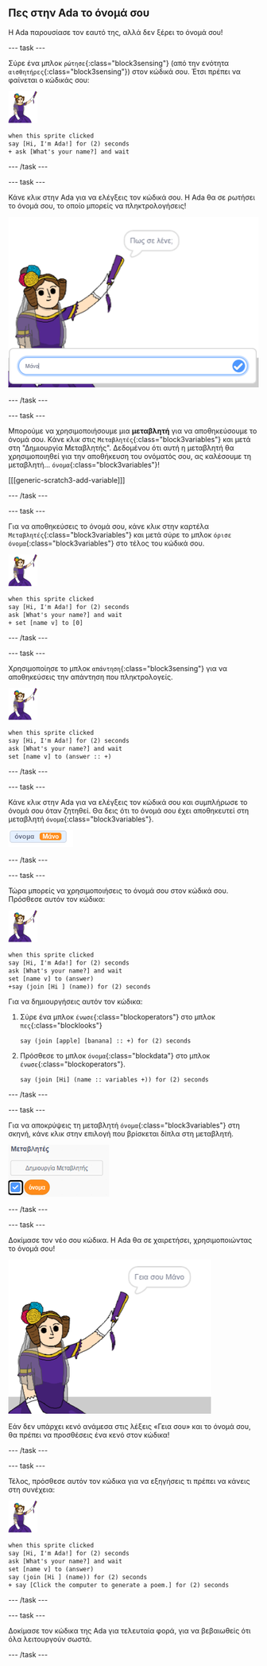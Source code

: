 ## Πες στην Ada το όνομά σου

Η Ada παρουσίασε τον εαυτό της, αλλά δεν ξέρει το όνομά σου!

\--- task \---

Σύρε ένα μπλοκ `ρώτησε`{:class="block3sensing"} (από την ενότητα `αισθητήρες`{:class="block3sensing"}) στον κώδικά σου. Έτσι πρέπει να φαίνεται ο κώδικάς σου:

![αντικείμενο Ada](images/ada-sprite.png)

```blocks3
when this sprite clicked
say [Hi, I'm Ada!] for (2) seconds
+ ask [What's your name?] and wait
```

\--- /task \---

\--- task \---

Κάνε κλικ στην Ada για να ελέγξεις τον κώδικά σου. Η Ada θα σε ρωτήσει το όνομά σου, το οποίο μπορείς να πληκτρολογήσεις!

![αντικείμενο Ada που ρωτά ποιο είναι το όνομά σου](images/poetry-input.png)

\--- /task \---

\--- task \---

Μπορούμε να χρησιμοποιήσουμε μια **μεταβλητή** για να αποθηκεύσουμε το όνομά σου. Κάνε κλικ στις `Μεταβλητές`{:class="block3variables"} και μετά στη "Δημιουργία Μεταβλητής". Δεδομένου ότι αυτή η μεταβλητή θα χρησιμοποιηθεί για την αποθήκευση του ονόματός σου, ας καλέσουμε τη μεταβλητή... `όνομα`{:class="block3variables"}!

[[[generic-scratch3-add-variable]]]

\--- /task \---

\--- task \---

Για να αποθηκεύσεις το όνομά σου, κάνε κλικ στην καρτέλα `Μεταβλητές`{:class="block3variables"} και μετά σύρε το μπλοκ `όρισε όνομα`{:class="block3variables"} στο τέλος του κώδικά σου.

![αντικείμενο Ada](images/ada-sprite.png)

```blocks3
when this sprite clicked
say [Hi, I'm Ada!] for (2) seconds
ask [What's your name?] and wait
+ set [name v] to [0]
```

\--- /task \---

\--- task \---

Χρησιμοποίησε το μπλοκ `απάντηση`{:class="block3sensing"} για να αποθηκεύσεις την απάντηση που πληκτρολογείς.

![αντικείμενο Ada](images/ada-sprite.png)

```blocks3
when this sprite clicked
say [Hi, I'm Ada!] for (2) seconds
ask [What's your name?] and wait
set [name v] to (answer :: +)
```

\--- /task \---

\--- task \---

Κάνε κλικ στην Ada για να ελέγξεις τον κώδικά σου και συμπλήρωσε το όνομά σου όταν ζητηθεί. Θα δεις ότι το όνομά σου έχει αποθηκευτεί στη μεταβλητή `όνομα`{:class="block3variables"}.

![στιγμιότυπο οθόνης](images/poetry-name-test.png)

\--- /task \---

\--- task \---

Τώρα μπορείς να χρησιμοποιήσεις το όνομά σου στον κώδικά σου. Πρόσθεσε αυτόν τον κώδικα:

![αντικείμενο Ada](images/ada-sprite.png)

```blocks3
when this sprite clicked
say [Hi, I'm Ada!] for (2) seconds
ask [What's your name?] and wait
set [name v] to (answer)
+say (join [Hi ] (name)) for (2) seconds 
```

Για να δημιουργήσεις αυτόν τον κώδικα:

1. Σύρε ένα μπλοκ `ένωσε`{:class="blockoperators"} στο μπλοκ `πες`{:class="blocklooks"}
    
    ```blocks3
    say (join [apple] [banana] :: +) for (2) seconds
    ```

2. Πρόσθεσε το μπλοκ `όνομα`{:class="blockdata"} στο μπλοκ `ένωσε`{:class="blockoperators"}.
    
    ```blocks3
    say (join [Hi] (name :: variables +)) for (2) seconds
    ```

\--- /task \---

\--- task \---

Για να αποκρύψεις τη μεταβλητή `όνομα`{:class="block3variables"} στη σκηνή, κάνε κλικ στην επιλογή που βρίσκεται δίπλα στη μεταβλητή.

![επιλογή μεταβλητής ονόματος](images/poetry-tick-annotated.png)

\--- /task \---

\--- task \---

Δοκίμασε τον νέο σου κώδικα. Η Ada θα σε χαιρετήσει, χρησιμοποιώντας το όνομά σου!

![στιγμιότυπο οθόνης](images/poetry-name-test2.png)

Εάν δεν υπάρχει κενό ανάμεσα στις λέξεις «Γεια σου» και το όνομά σου, θα πρέπει να προσθέσεις ένα κενό στον κώδικα!

\--- /task \---

\--- task \---

Τέλος, πρόσθεσε αυτόν τον κώδικα για να εξηγήσεις τι πρέπει να κάνεις στη συνέχεια:

![αντικείμενο Ada](images/ada-sprite.png)

```blocks3
when this sprite clicked
say [Hi, I'm Ada!] for (2) seconds
ask [What's your name?] and wait
set [name v] to (answer)
say (join [Hi ] (name)) for (2) seconds 
+ say [Click the computer to generate a poem.] for (2) seconds 
```

\--- /task \---

\--- task \---

Δοκίμασε τον κώδικα της Ada για τελευταία φορά, για να βεβαιωθείς ότι όλα λειτουργούν σωστά.

\--- /task \---